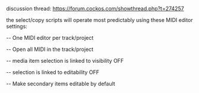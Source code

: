 discussion thread: https://forum.cockos.com/showthread.php?t=274257

the select/copy scripts will operate most predictably using these MIDI editor settings:

-- One MIDI editor per track/project

-- Open all MIDI in the track/project

-- media item selection is linked to visibility OFF

-- selection is linked to editability OFF

-- Make secondary items editable by default

